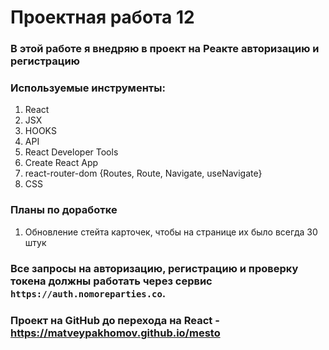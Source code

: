 # Проектная работа 12
### В этой работе я внедряю в проект на Реакте авторизацию и регистрацию
### Используемые инструменты:
1. React
2. JSX
3. HOOKS
4. API
5. React Developer Tools
6. Create React App
7. react-router-dom {Routes, Route, Navigate, useNavigate}
8. CSS

### Планы по доработке
1. Обновление стейта карточек, чтобы на странице их было всегда 30 штук

### Все запросы на авторизацию, регистрацию и проверку токена должны работать через сервис `https://auth.nomoreparties.co`.

### Проект на GitHub до перехода на React - https://matveypakhomov.github.io/mesto
